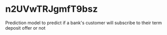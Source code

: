# n2UVwTRJgmfT9bsz
Prediction model to predict if a bank's customer will subscribe to their term deposit offer or not
